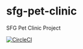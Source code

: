 # sfg-pet-clinic

SFG Pet Clinic Project

[![CircleCI](https://circleci.com/gh/NachoPonisio/sfg-pet-clinic.svg?style=svg)](https://circleci.com/gh/NachoPonisio/sfg-pet-clinic)
